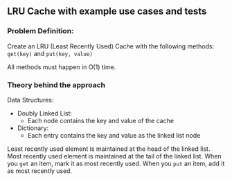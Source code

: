 ## LRU Cache with example use cases and tests

### Problem Definition:
Create an LRU (Least Recently Used) Cache with the following methods:
`get(key)` and `put(key, value)`

All methods must happen in O(1) time.

### Theory behind the approach

Data Structures:
- Doubly Linked List:
    - Each node contains the key and value of the cache
- Dictionary:
    - Each entry contains the key and value as the linked list node

Least recently used element is maintained at the head of the linked list.
Most recently used element is maintained at the tail of the linked list.
When you `get` an item, mark it as most recently used.
When you `put` an item, add it as most recently used.
